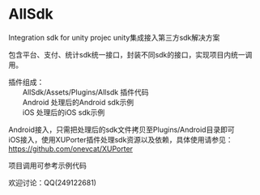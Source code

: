 # AllSdk

Integration sdk for unity projec unity集成接入第三方sdk解决方案

包含平台、支付、统计sdk统一接口，封装不同sdk的接口，实现项目内统一调用。

插件组成：  
&emsp;&emsp;AllSdk/Assets/Plugins/Allsdk	插件代码   
&emsp;&emsp;Android	处理后的Android sdk示例   
&emsp;&emsp;iOS	处理后的iOS sdk示例
   
   Android接入，只需把处理后的sdk文件拷贝至Plugins/Android目录即可   
   iOS接入，使用XUPorter插件处理sdk资源以及依赖，具体使用请参见：https://github.com/onevcat/XUPorter

项目调用可参考示例代码

欢迎讨论：QQ(249122681)
